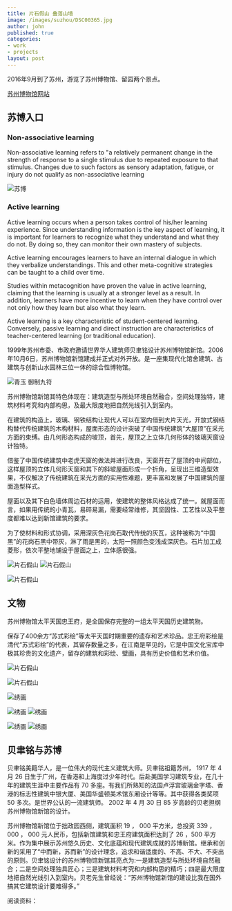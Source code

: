 ```yaml
---
title: 片石假山 叠落山墙
image: /images/suzhou/DSC00365.jpg
author: john
published: true
categories: 
- work
- projects
layout: post
---
```



2016年9月到了苏州，游览了苏州博物馆、留园两个景点。

[苏州博物馆网站](http://www.szmuseum.com/#page4)


## 苏博入口

### Non-associative learning
Non-associative learning refers to "a relatively permanent change in the strength of response to a single stimulus due to repeated exposure to that stimulus. Changes due to such factors as sensory adaptation, fatigue, or injury do not qualify as non-associative learning

![苏博]({{site.baseurl}}/images/suzhou/DSC00365.jpg)






### Active learning
Active learning occurs when a person takes control of his/her learning experience. Since understanding information is the key aspect of learning, it is important for learners to recognize what they understand and what they do not. By doing so, they can monitor their own mastery of subjects. 


Active learning encourages learners to have an internal dialogue in which they verbalize understandings. This and other meta-cognitive strategies can be taught to a child over time. 

Studies within metacognition have proven the value in active learning, claiming that the learning is usually at a stronger level as a result. In addition, learners have more incentive to learn when they have control over not only how they learn but also what they learn.

Active learning is a key characteristic of student-centered learning. Conversely, passive learning and direct instruction are characteristics of teacher-centered learning (or traditional education).




1999年苏州市委、市政府邀请世界华人建筑师贝聿铭设计苏州博物馆新馆。2006年10月6日，苏州博物馆新馆建成并正式对外开放。是一座集现代化馆舍建筑、古建筑与创新山水园林三位一体的综合性博物馆。

![青玉 御制九符]({{site.baseurl}}/images/suzhou/DSC00334.jpg)


苏州博物馆新馆其特色体现在：建筑造型与所处环境自然融合，空间处理独特，建筑材料考究和内部构思，及最大限度地把自然光线引入到室内。




在建筑的构造上，玻璃、钢铁结构让现代人可以在室内借到大片天光，开放式钢结构替代传统建筑的木构材料，屋面形态的设计突破了中国传统建筑“大屋顶”在采光方面的束缚。由几何形态构成的坡顶，首先，屋顶之上立体几何形体的玻璃天窗设计独特。



借鉴了中国传统建筑中老虎天窗的做法并进行改良，天窗开在了屋顶的中间部位，这样屋顶的立体几何形天窗和其下的斜坡屋面形成一个折角，呈现出三维造型效果，不仅解决了传统建筑在采光方面的实用性难题，更丰富和发展了中国建筑的屋面造型样式。

屋面以及其下白色墙体周边石材的运用，使建筑的整体风格达成了统一。就屋面而言，如果用传统的小青瓦，易碎易漏，需要经常维修，其坚固性、工艺性以及平整度都难以达到新馆建筑的要求。

为了使材料和形式协调，采用深灰色花岗石取代传统的灰瓦，这种被称为“中国黑”的花岗石黑中带灰，淋了雨是黑的，太阳一照颜色变浅成深灰色。石片加工成菱形，依次平整地铺设于屋面之上，立体感很强。



![片石假山]({{site.baseurl}}/images/suzhou/DSC00351.jpg)
![片石假山]({{site.baseurl}}/images/suzhou/su-3.jpg)


![片石假山]({{site.baseurl}}/images/suzhou/DSC00355.jpg)




## 文物

苏州博物馆太平天国忠王府，是全国保存完整的一组太平天国历史建筑物。


保存了400余方“苏式彩绘”等太平天国时期重要的遗存和艺术珍品。忠王府彩绘是清代“苏式彩绘”的代表，其留存数量之多，在江南是罕见的，它是中国文化宝库中极其珍贵的文化遗产，留存的建筑和彩绘、壁画，具有历史价值和艺术价值。


![片石假山]({{site.baseurl}}/images/suzhou/DSC00329.jpg)

![片石假山]({{site.baseurl}}/images/suzhou/DSC00330.jpg)

![绣画]({{site.baseurl}}/images/suzhou/DSC00336.jpg)



![绣画]({{site.baseurl}}/images/suzhou/DSC00331.jpg)
![绣画]({{site.baseurl}}/images/suzhou/DSC00334.jpg)

![绣画]({{site.baseurl}}/images/suzhou/DSC00335.jpg)
![绣画]({{site.baseurl}}/images/suzhou/DSC00343.jpg)




<!-- 
DSC00330
DSC00331
DSC00334
DSC00335
DSC00336
DSC00343 -->



	
	

## 贝聿铭与苏博
	
贝聿铭美籍华人，是一位伟大的现代主义建筑大师。贝聿铭祖籍苏州， 1917 年 4 月 26 日生于广州，在香港和上海度过少年时代。后赴美国学习建筑专业，在几十年的建筑生涯中主要作品有 70 多座。有我们所熟知的法国卢浮宫玻璃金字塔、香港的标志性建筑中银大厦、美国华盛顿美术馆东厢设计等等。其中获得各类奖项 50 多次。是世界公认的一流建筑师。 2002 年 4 月 30 日 85 岁高龄的贝老担纲苏州博物馆新馆的设计。

苏州博物馆新馆位于拙政园西侧，建筑面积 19 ， 000 平方米，总投资 339 ，000 ， 000 元人民币，包括新馆建筑和忠王府建筑面积达到了 26 ，500 平方米。作为集中展示苏州悠久历史、文化底蕴和现代建筑成就的苏博新馆。继承和创新的采用了“中而新，苏而新”的设计理念，追求和谐适度的、不高、不大、不突出的原则。贝聿铭设计的苏州博物馆新馆其亮点为:一是建筑造型与所处环境自然融合；二是空间处理独具匠心；三是建筑材料考究和内部构思的精巧；四是最大限度地把自然光线引入到室内。贝老先生曾经说：“苏州博物馆新馆的建设比我在国外搞其它建筑设计要难得多。”




阅读资料：


<!-- - [百度文库](http://blog.163.com/like_zbf/blog/static/13052307320141118115742197/){: target="_blank"} -->
<!-- - [新闻](http://old.design.cn/newpics/2006-10-24/6107.html) -->
<!-- - [百度文库](http://baike.baidu.com/item/%E8%8B%8F%E5%B7%9E%E5%8D%9A%E7%89%A9%E9%A6%86/1629584) -->

 <!-- http://houshidai.com/design/suzhou-museum.html -->

 <!-- https://baike.baidu.com/item/%E8%8B%8F%E5%B7%9E%E5%8D%9A%E7%89%A9%E9%A6%86/1629584 -->

 <!-- http://www.szmuseum.com/News/Index/GZZC -->